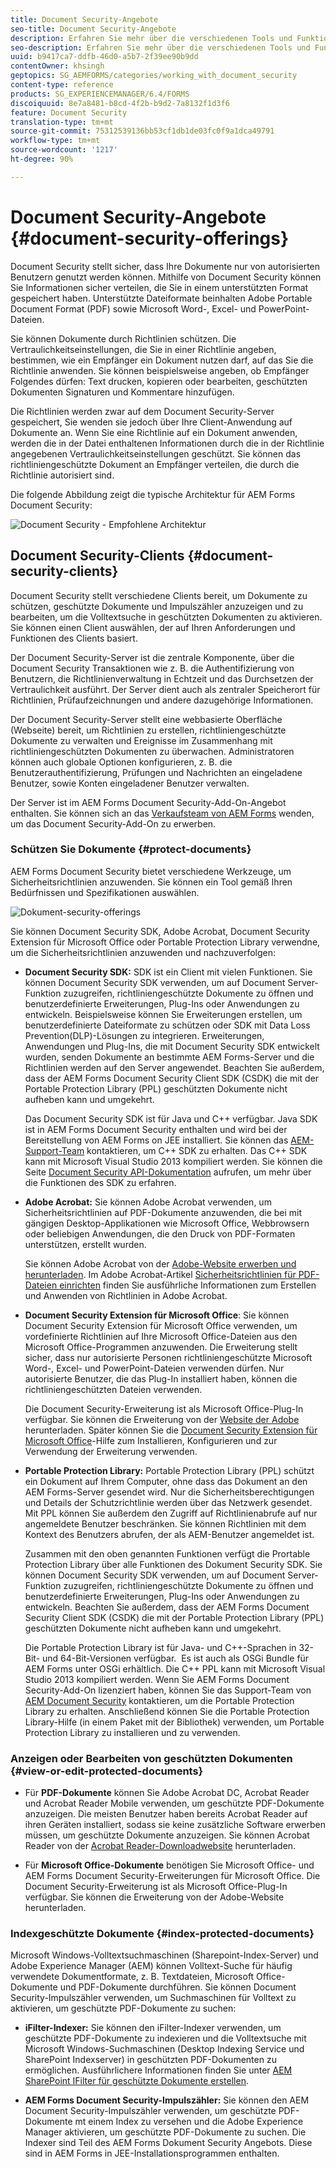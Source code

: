 ```yaml
---
title: Document Security-Angebote
seo-title: Document Security-Angebote
description: Erfahren Sie mehr über die verschiedenen Tools und Funktionen von AEM Document Security
seo-description: Erfahren Sie mehr über die verschiedenen Tools und Funktionen von AEM Document Security
uuid: b9417ca7-ddfb-46d0-a5b7-2f39ee90b9dd
contentOwner: khsingh
geptopics: SG_AEMFORMS/categories/working_with_document_security
content-type: reference
products: SG_EXPERIENCEMANAGER/6.4/FORMS
discoiquuid: 8e7a8481-b8cd-4f2b-b9d2-7a8132f1d3f6
feature: Document Security
translation-type: tm+mt
source-git-commit: 75312539136bb53cf1db1de03fc0f9a1dca49791
workflow-type: tm+mt
source-wordcount: '1217'
ht-degree: 90%

---
```



# Document Security-Angebote {#document-security-offerings}

Document Security stellt sicher, dass Ihre Dokumente nur von autorisierten Benutzern genutzt werden können. Mithilfe von Document Security können Sie Informationen sicher verteilen, die Sie in einem unterstützten Format gespeichert haben. Unterstützte Dateiformate beinhalten Adobe Portable Document Format (PDF) sowie Microsoft Word-, Excel- und PowerPoint-Dateien.

Sie können Dokumente durch Richtlinien schützen. Die Vertraulichkeitseinstellungen, die Sie in einer Richtlinie angeben, bestimmen, wie ein Empfänger ein Dokument nutzen darf, auf das Sie die Richtlinie anwenden. Sie können beispielsweise angeben, ob Empfänger Folgendes dürfen: Text drucken, kopieren oder bearbeiten, geschützten Dokumenten Signaturen und Kommentare hinzufügen.

Die Richtlinien werden zwar auf dem Document Security-Server gespeichert, Sie wenden sie jedoch über Ihre Client-Anwendung auf Dokumente an. Wenn Sie eine Richtlinie auf ein Dokument anwenden, werden die in der Datei enthaltenen Informationen durch die in der Richtlinie angegebenen Vertraulichkeitseinstellungen geschützt. Sie können das richtliniengeschützte Dokument an Empfänger verteilen, die durch die Richtlinie autorisiert sind.

Die folgende Abbildung zeigt die typische Architektur für AEM Forms Document Security:

![Document Security - Empfohlene Architektur](do-not-localize/document_security_architecture.png)

## Document Security-Clients {#document-security-clients}

Document Security stellt verschiedene Clients bereit, um Dokumente zu schützen, geschützte Dokumente und Impulszähler anzuzeigen und zu bearbeiten, um die Volltextsuche in geschützten Dokumenten zu aktivieren. Sie können einen Client auswählen, der auf Ihren Anforderungen und Funktionen des Clients basiert.

Der Document Security-Server ist die zentrale Komponente, über die Document Security Transaktionen wie z. B. die Authentifizierung von Benutzern, die Richtlinienverwaltung in Echtzeit und das Durchsetzen der Vertraulichkeit ausführt. Der Server dient auch als zentraler Speicherort für Richtlinien, Prüfaufzeichnungen und andere dazugehörige Informationen.

Der Document Security-Server stellt eine webbasierte Oberfläche (Webseite) bereit, um Richtlinien zu erstellen, richtliniengeschützte Dokumente zu verwalten und Ereignisse im Zusammenhang mit richtliniengeschützten Dokumenten zu überwachen. Administratoren können auch globale Optionen konfigurieren, z. B. die Benutzerauthentifizierung, Prüfungen und Nachrichten an eingeladene Benutzer, sowie Konten eingeladener Benutzer verwalten.

Der Server ist im AEM Forms Document Security-Add-On-Angebot enthalten. Sie können sich an das [Verkaufsteam von AEM Forms](https://www.adobe.com/products/request-consultation/marketing-cloud.html?s_osc=70114000002JNwKAAW&amp;s_iid=70114000002JHs3AAG) wenden, um das Document Security-Add-On zu erwerben.

### Schützen Sie Dokumente {#protect-documents}

AEM Forms Document Security bietet verschiedene Werkzeuge, um Sicherheitsrichtlinien anzuwenden. Sie können ein Tool gemäß Ihren Bedürfnissen und Spezifikationen auswählen.

![Dokument-security-offerings](assets/document-security-offerings.png)

Sie können Document Security SDK, Adobe Acrobat, Document Security Extension für Microsoft Office oder Portable Protection Library verwendne, um die Sicherheitsrichtlinien anzuwenden und nachzuverfolgen:

* **Document Security SDK:** SDK ist ein Client mit vielen Funktionen. Sie können Document Security SDK verwenden, um auf Document Server-Funktion zuzugreifen, richtliniengeschützte Dokumente zu öffnen und benutzerdefinierte Erweiterungen, Plug-Ins oder Anwendungen zu entwickeln. Beispielsweise können Sie Erweiterungen erstellen, um benutzerdefinierte Dateiformate zu schützen oder SDK mit Data Loss Prevention(DLP)-Lösungen zu integrieren. Erweiterungen, Anwendungen und Plug-Ins, die mit Document Security SDK entwickelt wurden, senden Dokumente an bestimmte AEM Forms-Server und die Richtlinien werden auf den Server angewendet. Beachten Sie außerdem, dass der AEM Forms Document Security Client SDK (CSDK) die mit der Portable Protection Library (PPL) geschützten Dokumente nicht aufheben kann und umgekehrt.

   Das Document Security SDK ist für Java und C++ verfügbar. Java SDK ist in AEM Forms Document Security enthalten und wird bei der Bereitstellung von AEM Forms on JEE installiert. Sie können das [AEM-Support-Team](https://helpx.adobe.com/de/marketing-cloud/contact-support.html) kontaktieren, um C++ SDK zu erhalten. Das C++ SDK kann mit Microsoft Visual Studio 2013 kompiliert werden. Sie können die Seite [Document Security API-Dokumentation](https://help.adobe.com/en_US/livecycle/11.0/Services/WS92d06802c76abadb76c48dfe12dbeb3e281-7ff0.2.html) aufrufen, um mehr über die Funktionen des SDK zu erfahren.

* **Adobe Acrobat:** Sie können Adobe Acrobat verwenden, um Sicherheitsrichtlinien auf PDF-Dokumente anzuwenden, die bei mit gängigen Desktop-Applikationen wie Microsoft Office, Webbrowsern oder beliebigen Anwendungen, die den Druck von PDF-Formaten unterstützen, erstellt wurden.

   Sie können Adobe Acrobat von der [Adobe-Website erwerben und herunterladen](https://acrobat.adobe.com/de/de/free-trial-download.html). Im Adobe Acrobat-Artikel [Sicherheitsrichtlinien für PDF-Dateien einrichten](https://helpx.adobe.com/de/acrobat/using/setting-security-policies-pdfs.html) finden Sie ausführliche Informationen zum Erstellen und Anwenden von Richtlinien in Adobe Acrobat.

* **Document Security Extension für Microsoft Office**: Sie können Document Security Extension für Microsoft Office verwenden, um vordefinierte Richtlinien auf Ihre Microsoft Office-Dateien aus den Microsoft Office-Programmen anzuwenden. Die Erweiterung stellt sicher, dass nur autorisierte Personen richtliniengeschützte Microsoft Word-, Excel- und PowerPoint-Dateien verwenden dürfen. Nur autorisierte Benutzer, die das Plug-In installiert haben, können die richtliniengeschützten Dateien verwenden.﻿

   Die Document Security-Erweiterung ist als Microsoft Office-Plug-In verfügbar. Sie können die Erweiterung von der [Website der Adobe](https://helpx.adobe.com/aem-forms/aem-document-security/download-installer.html) herunterladen. Später können Sie die [Document Security Extension für Microsoft Office](https://helpx.adobe.com/aem-forms/aem-document-security/aem-document-security-extension-help.html)-Hilfe zum Installieren, Konfigurieren und zur Verwendung der Erweiterung verwenden.

* **Portable Protection Library:** Portable Protection Library (PPL) schützt ein Dokument auf Ihrem Computer, ohne dass das Dokument an den AEM Forms-Server gesendet wird. Nur die Sicherheitsberechtigungen und Details der Schutzrichtlinie werden über das Netzwerk gesendet. Mit PPL können Sie außerdem den Zugriff auf Richtlinienabrufe auf nur angemeldete Benutzer beschränken. Sie können Richtlinien mit dem Kontext des Benutzers abrufen, der als AEM-Benutzer angemeldet ist.

   Zusammen mit den oben genannten Funktionen verfügt die Prortable Protection Library über alle Funktionen des Dokument Security SDK. Sie können Document Security SDK verwenden, um auf Document Server-Funktion zuzugreifen, richtliniengeschützte Dokumente zu öffnen und benutzerdefinierte Erweiterungen, Plug-Ins oder Anwendungen zu entwickeln. Beachten Sie außerdem, dass der AEM Forms Document Security Client SDK (CSDK) die mit der Portable Protection Library (PPL) geschützten Dokumente nicht aufheben kann und umgekehrt.

     Die Portable Protection Library ist für Java- und C++-Sprachen in 32-Bit- und 64-Bit-Versionen verfügbar.  Es ist auch als OSGi Bundle für AEM Forms unter OSGi erhältlich. Die C++ PPL kann mit Microsoft Visual Studio 2013 kompiliert werden. Wenn Sie AEM Forms Document Security-Add-On lizenziert haben, können Sie das Support-Team von [AEM Document Security](https://helpx.adobe.com/marketing-cloud/contact-support.html) kontaktieren, um die Portable Protection Library zu erhalten. Anschließend können Sie die Portable Protection Library-Hilfe (in einem Paket mit der Bibliothek) verwenden, um Portable Protection Library zu installieren und zu verwenden.

### Anzeigen oder Bearbeiten von geschützten Dokumenten  {#view-or-edit-protected-documents}

* Für **PDF-Dokumente** können Sie Adobe Acrobat DC, Acrobat Reader und Acrobat Reader Mobile verwenden, um geschützte PDF-Dokumente anzuzeigen. Die meisten Benutzer haben bereits Acrobat Reader auf ihren Geräten installiert, sodass sie keine zusätzliche Software erwerben müssen, um geschützte Dokumente anzuzeigen. Sie können Acrobat Reader von der [Acrobat Reader-Downloadwebsite](https://get.adobe.com/de/reader/) herunterladen.

* Für **Microsoft Office-Dokumente** benötigen Sie Microsoft Office- und AEM Forms Document Security-Erweiterungen für Microsoft Office. Die Document Security-Erweiterung ist als Microsoft Office-Plug-In verfügbar. Sie können die Erweiterung von der Adobe-Website herunterladen.

### Indexgeschützte Dokumente  {#index-protected-documents}

Microsoft Windows-Volltextsuchmaschinen (Sharepoint-Index-Server) und Adobe Experience Manager (AEM) können Volltext-Suche für häufig verwendete Dokumentformate, z. B. Textdateien, Microsoft Office-Dokumente und PDF-Dokumente durchführen. Sie können Document Security-Impulszähler verwenden, um Suchmaschinen für Volltext zu aktivieren, um geschützte PDF-Dokumente zu suchen:

* **iFilter-Indexer:** Sie können den iFilter-Indexer verwenden, um geschützte PDF-Dokumente zu indexieren und die Volltextsuche mit Microsoft Windows-Suchmaschinen (Desktop Indexing Service und SharePoint Indexserver) in geschützten PDF-Dokumenten zu ermöglichen. Ausführlichere Informationen finden Sie unter [AEM SharePoint IFilter für geschützte Dokumente erstellen](assets/sharepoint-ifilter-doc-security.pdf).

* **AEM Forms Document Security-Impulszähler:** Sie können den AEM Document Security-Impulszähler verwenden, um geschützte PDF-Dokumente mt einem Index zu versehen und die Adobe Experience Manager aktivieren, um geschützte PDF-Dokumente zu suchen. Die Indexer sind Teil des AEM Forms Dokument Security Angebots. Diese sind in AEM Forms in JEE-Installationsprogrammen enthalten.

